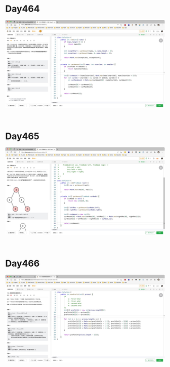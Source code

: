# Day464

![day464](assets/day464.png)

&nbsp;

# Day465

![day465](assets/day465.png)

&nbsp;

# Day466

![day466](assets/day466.png)